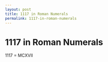 ```yaml
---
layout: post
title: 1117 in Roman Numerals
permalink: 1117-in-roman-numerals
---
```


# 1117 in Roman Numerals

1117 = MCXVII
